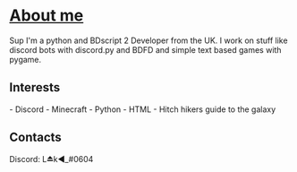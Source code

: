 <h1> <u> About me </u> </h1>
Sup I'm a python and BDscript 2 Developer from the UK.
I work on stuff like discord bots with discord.py and BDFD and simple text based games with pygame.
<h2> Interests </h2>
- Discord
- Minecraft
- Python
- HTML
- Hitch hikers guide to the galaxy

<h2>Contacts </h2>
Discord: L⏏k◀_#0604
